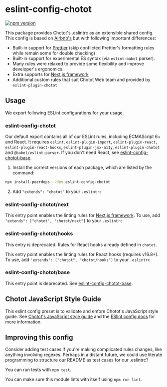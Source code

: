 # eslint-config-chotot

[![npm version](https://badge.fury.io/js/eslint-config-chotot.svg)](http://badge.fury.io/js/eslint-config-chotot)

This package provides Chotot's .eslintrc as an extensible shared config. This config is based on [Airbnb's](https://github.com/airbnb/javascript) but with following important differences:

- Built-in support for [Prettier](https://prettier.io) (skip conflicted Prettier's formatting rules while remain some for double checking)
- Built-in support for experimental ES syntax (via `eslint-babel` parser).
- Many rules were relaxed to provide some flexibility and improve developer's ergonomics.
- Extra supports for [Next.js framework](https://nextjs.org/)
- Additional custom rules that suit Chotot Web team and provided by `eslint-plugin-chotot`

## Usage

We export following ESLint configurations for your usage.

### eslint-config-chotot

Our default export contains all of our ESLint rules, including ECMAScript 6+ and React. It requires `eslint`, `eslint-plugin-import`, `eslint-plugin-react`, `eslint-plugin-react-hooks`, `eslint-plugin-jsx-a11y`, `eslint-plugin-chotot` and `@babel/eslint-parser`. If you don't need React, see [eslint-config-chotot-base](https://npmjs.com/eslint-config-chotot-base).

1. Install the correct versions of each package, which are listed by the command:

```sh
npx install-peerdeps --dev eslint-config-chotot
```

2. Add `"extends": "chotot"` to your `.eslintrc`

### eslint-config-chotot/next

This entry point enables the linting rules for [Next.js framework](https://nextjs.org/). To use, add `"extends": ["chotot", "chotot/next"]` to your `.eslintrc`

### eslint-config-chotot/hooks

This entry is deprecated. Rules for React hooks already defined in `chotot`.

This entry point enables the linting rules for React hooks (requires v16.8+). To use, add `"extends": ["chotot", "chotot/hooks"]` to your `.eslintrc`

### eslint-config-chotot/base

This entry point is deprecated. See [eslint-config-chotot-base](https://npmjs.com/eslint-config-chotot-base).

## Chotot JavaScript Style Guide

This eslint config preset is to validate and enfore Chotot's JavaScript style guide. See [Chotot's JavaScript style guide](https://github.com/ChoTotOSS/chotot-web-standards/tree/master/javascript) and
the [ESlint config docs](https://eslint.org/docs/user-guide/configuring#extending-configuration-files)
for more information.

## Improving this config

Consider adding test cases if you're making complicated rules changes, like anything involving regexes. Perhaps in a distant future, we could use literate programming to structure our README as test cases for our .eslintrc?

You can run tests with `npm test`.

You can make sure this module lints with itself using `npm run lint`.
